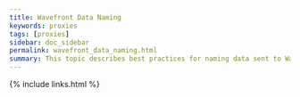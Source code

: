 ```yaml
---
title: Wavefront Data Naming
keywords: proxies
tags: [proxies]
sidebar: doc_sidebar
permalink: wavefront_data_naming.html
summary: This topic describes best practices for naming data sent to Wavefront.
---
```




{% include links.html %}